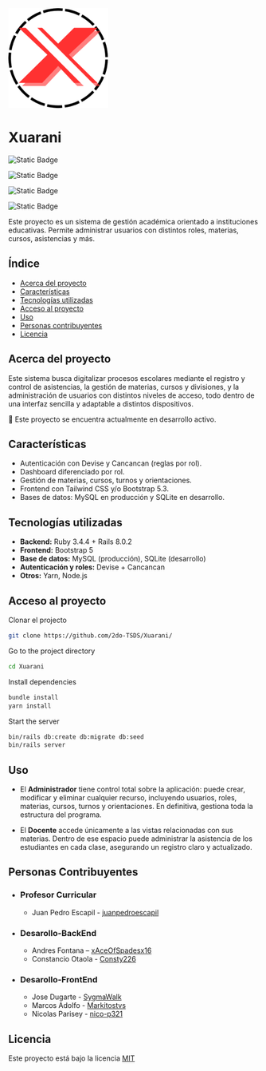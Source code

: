 <img src="./app/assets/images/Logo.png" alt="Logo del proyecto" width="200"/>

# Xuarani
![Static Badge](https://img.shields.io/badge/Status-En%20Desarrollo-green)

![Static Badge](https://img.shields.io/badge/BackEnd-Ruby%203.4.4%20%2B%20Rails%208.0.2-blue)

![Static Badge](https://img.shields.io/badge/FrontEnd-Bootstrap%205-purple)

![Static Badge](https://img.shields.io/badge/Auth%2FRoles-Devise%20%2B%20Cancancan-red)

Este proyecto es un sistema de gestión académica orientado a instituciones educativas. Permite administrar usuarios con distintos roles, materias, cursos, asistencias y más.

## Índice
- [Acerca del proyecto](#acerca-del-proyecto)
- [Características](#características)
- [Tecnologías utilizadas](#tecnologías-utilizadas)
- [Acceso al proyecto](#Acceso-al-proyecto)
- [Uso](#uso)
- [Personas contribuyentes](Personas-Contribuyentes)
- [Licencia](#licencia)

## Acerca del proyecto
Este sistema busca digitalizar procesos escolares mediante el registro y control de asistencias, la gestión de materias, cursos y divisiones, y la administración de usuarios con distintos niveles de acceso, todo dentro de una interfaz sencilla y adaptable a distintos dispositivos.

🚧 Este proyecto se encuentra actualmente en desarrollo activo.

## Características
- Autenticación con Devise y Cancancan (reglas por rol).
- Dashboard diferenciado por rol.
- Gestión de materias, cursos, turnos y orientaciones.
- Frontend con Tailwind CSS y/o Bootstrap 5.3.
- Bases de datos: MySQL en producción y SQLite en desarrollo.
## Tecnologías utilizadas
- **Backend:** Ruby 3.4.4 + Rails 8.0.2
- **Frontend:** Bootstrap 5
- **Base de datos:** MySQL (producción), SQLite (desarrollo)
- **Autenticación y roles:** Devise + Cancancan
- **Otros:** Yarn, Node.js

## Acceso al proyecto

Clonar el projecto

```bash
git clone https://github.com/2do-TSDS/Xuarani/
```

Go to the project directory

```bash
cd Xuarani
```

Install dependencies

```bash
bundle install
yarn install
```

Start the server

```bash
bin/rails db:create db:migrate db:seed
bin/rails server
```

## Uso
- El **Administrador** tiene control total sobre la aplicación: puede crear, modificar y eliminar cualquier recurso, incluyendo usuarios, roles, materias, cursos, turnos y orientaciones. En definitiva, gestiona toda la estructura del programa.

- El **Docente** accede únicamente a las vistas relacionadas con sus materias. Dentro de ese espacio puede administrar la asistencia de los estudiantes en cada clase, asegurando un registro claro y actualizado.

## Personas Contribuyentes
* ### Profesor Curricular
    - Juan Pedro Escapil - [juanpedroescapil](https://github.com/juanpedroescapil)
* ### Desarollo-BackEnd
    - Andres Fontana – [xAceOfSpadesx16](https://github.com/xAceOfSpadesx16)
    - Constancio Otaola - [Consty226](https://github.com/Consty226)
* ### Desarollo-FrontEnd
    - Jose Dugarte - [SygmaWalk](https://github.com/SygmaWalk)
    - Marcos Adolfo - [Markitostvs](https://github.com/Markitostvs)
    - Nicolas Parisey - [nico-p321](https://github.com/nico-p321)

## Licencia

Este proyecto está bajo la licencia [MIT](https://choosealicense.com/licenses/mit/)

